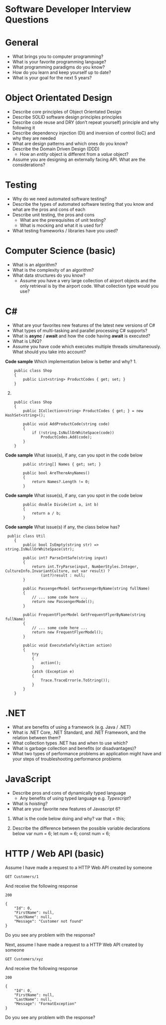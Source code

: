 # Software Developer Interview Questions

# General
- What brings you to computer programming?
- What is your favorite programming language?
- What programming paradigms do you know?
- How do you learn and keep yourself up to date?
- What is your goal for the next 5 years?
# Object Orientated Design
- Describe core principles of Object Orientated Design
- Describe SOLID software design principles principles
- Describe code reuse and DRY  (don’t repeat yourself) principle and why following it
- Describe dependency injection (DI) and inversion of control (IoC) and why they are needed
- What are design patterns  and which ones do you know?
- Describe the Domain Driven Design (DDD)
  - How an *entity* object is different from a *value* object?
- Assume you are designing an externally facing API. What are the considerations?
# Testing
- Why do we need automated software testing?
- Describe the types of automated software testing that you know and what are the pros and cons of each
- Describe unit testing, the pros and cons
  - What are the prerequisites of unit testing?
  - What is mocking and what it is used for?
- What testing frameworks / libraries have you used?
# Computer Science (basic)
- What is an algorithm?
- What is the complexity of an algorithm?
- What data structures do you know?
  - Assume you have a very large collection of airport objects and the only retrieval is by the airport code. What collection type would you use? 
# C#
- What are your favorites new features of the latest new versions of C#
- What types of multi-tasking and parallel processing C# supports?
- What is **async** / **await** and how the code having **await** is executed?
- What is LINQ?
- Assume you have code which executes multiple threads simultaneously. What should you take into account?

**Code sample**
Which implementation below is better and why?
1.

        public class Shop
        {
            public List<string> ProductCodes { get; set; }
        }   

2.

        public class Shop
        {
            public ICollection<string> ProductCodes { get; } = new HashSet<string>();
            
            public void AddProductCode(string code)
            {
                if (!string.IsNullOrWhiteSpace(code))
                    ProductCodes.Add(code);
            }
        }

**Code sample**
What issue(s), if any, can you spot in the code below

            public string[] Names { get; set; }
            
            public bool AreThereAnyNames()
            {
                return Names?.Length != 0;
            }

**Code sample**
What issue(s), if any, can you spot in the code below

            public double Divide(int a, int b)
            {
                return a / b;
            }

**Code sample**
What issue(s)  if any, the class below has?

     public class Util
        {
            public bool IsEmpty(string str) => string.IsNullOrWhiteSpace(str);
            
            public int? ParseIntSafe(string input)
            {
                return int.TryParse(input, NumberStyles.Integer, CultureInfo.InvariantCulture, out var result) ? 
                    (int?)result : null;
            }
            
            public PassengerModel GetPassengerByName(string fullName)
            {
                // ... some code here ...
                return new PassengerModel();
            }
            
            public FrequentFlyerModel GetFrequentFlyerByName(string fullName)
            {
                // ... some code here ...
                return new FrequentFlyerModel();
            }
            
            public void ExecuteSafely(Action action)
            {
                try
                {
                    action();
                }
                catch (Exception e)
                {
                    Trace.TraceError(e.ToString());
                }
            }
        }


# .NET
- What are benefits of using a framework (e.g. Java / .NET)
- What is .NET Core, .NET Standard, and .NET Framework, and the relation between them?
- What collection types .NET has and when to use which?
- What is garbage collection and benefits (or disadvantages)?
- What two types of performance problems an application might have and your steps of troubleshooting performance problems
# JavaScript
- Describe pros and cons of dynamically typed language
  - Any benefits of using typed language e.g. *Typescript*?
- What is *hoisting*?
- What are your favorite new features of Javascript 6?


1. What is the code below doing and why?
    var that = this;


2. Describe the difference between the possible variable declarations below
    var num = 6;
    let num = 6;
    const num = 6;
# HTTP / Web API (basic)

Assume I have made a request to a HTTP Web API created by someone 

    GET Customers/1

And receive the following response

    200
    
    {
        "Id": 0,
        "FirstName": null,    
        "LastName": null,
        "Message": "Customer not found"
    }

Do you see any problem with the response?


Next, assume I have made a request to a HTTP Web API created by someone 

    GET Customers/xyz

And receive the following response

    200
    
    {
        "Id": 0,
        "FirstName": null,    
        "LastName": null,
        "Message": "FormatException"
    }

Do you see any problem with the response?



